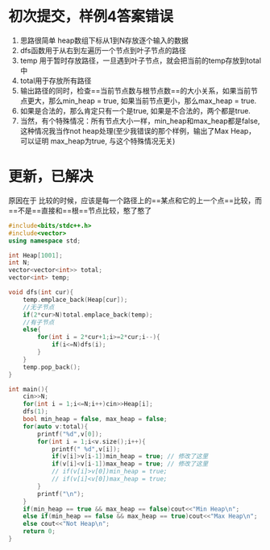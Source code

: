 # 初次提交，样例4答案错误
1. 思路很简单 heap数组下标从1到N存放逐个输入的数据  
2. dfs函数用于从右到左遍历一个节点到叶子节点的路径  
3. temp 用于暂时存放路径，一旦遇到叶子节点，就会把当前的temp存放到total中  
4. total用于存放所有路径  
5. 输出路径的同时，检查==当前节点数与根节点数==的大小关系，如果当前节点更大，那么min_heap = true, 如果当前节点更小，那么max_heap = true.  
6. 如果是合法的，那么肯定只有一个是true, 如果是不合法的，两个都是true.  
7. 当然，有个特殊情况：所有节点大小一样，min_heap和max_heap都是false, 这种情况我当作not heap处理(至少我错误的那个样例，输出了Max Heap，可以证明 max_heap为true, 与这个特殊情况无关)
# 更新，已解决
原因在于 比较的时候，应该是每一个路径上的==某点和它的上一个点==比较，而==不是==直接和==根==节点比较，憨了憨了
```cpp
#include<bits/stdc++.h>
#include<vector>
using namespace std;

int Heap[1001];
int N;
vector<vector<int>> total;
vector<int> temp;

void dfs(int cur){
    temp.emplace_back(Heap[cur]);
    //无子节点
    if(2*cur>N)total.emplace_back(temp);
    //有子节点
    else{
        for(int i = 2*cur+1;i>=2*cur;i--){
            if(i<=N)dfs(i);
        }
    }
    temp.pop_back();
}

int main(){
    cin>>N;
    for(int i = 1;i<=N;i++)cin>>Heap[i];
    dfs(1);
    bool min_heap = false, max_heap = false;
    for(auto v:total){
        printf("%d",v[0]);
        for(int i = 1;i<v.size();i++){
            printf(" %d",v[i]);
            if(v[i]>v[i-1])min_heap = true; // 修改了这里
            if(v[i]<v[i-1])max_heap = true; // 修改了这里
            // if(v[i]>v[0])min_heap = true;
            // if(v[i]<v[0])max_heap = true;
        }
        printf("\n");
    }
    if(min_heap == true && max_heap == false)cout<<"Min Heap\n";
    else if(min_heap == false && max_heap == true)cout<<"Max Heap\n";
    else cout<<"Not Heap\n";
    return 0;
}
```
